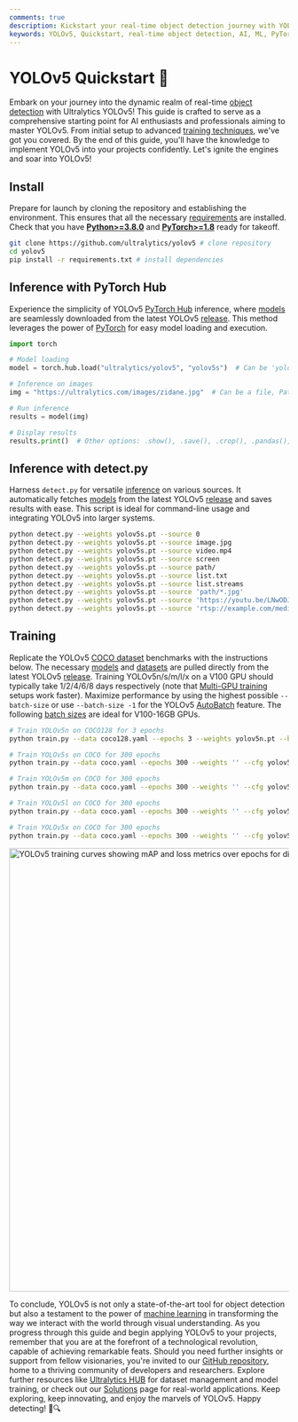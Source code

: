 ```yaml
---
comments: true
description: Kickstart your real-time object detection journey with YOLOv5! This guide covers installation, inference, and training to help you master YOLOv5 quickly.
keywords: YOLOv5, Quickstart, real-time object detection, AI, ML, PyTorch, inference, training, Ultralytics, machine learning, deep learning
---
```


# YOLOv5 Quickstart 🚀

Embark on your journey into the dynamic realm of real-time [object detection](https://www.ultralytics.com/glossary/object-detection) with Ultralytics YOLOv5! This guide is crafted to serve as a comprehensive starting point for AI enthusiasts and professionals aiming to master YOLOv5. From initial setup to advanced [training techniques](../../modes/train.md), we've got you covered. By the end of this guide, you'll have the knowledge to implement YOLOv5 into your projects confidently. Let's ignite the engines and soar into YOLOv5!

## Install

Prepare for launch by cloning the repository and establishing the environment. This ensures that all the necessary [requirements](https://github.com/ultralytics/yolov5/blob/master/requirements.txt) are installed. Check that you have [**Python>=3.8.0**](https://www.python.org/) and [**PyTorch>=1.8**](https://pytorch.org/get-started/locally/) ready for takeoff.

```bash
git clone https://github.com/ultralytics/yolov5 # clone repository
cd yolov5
pip install -r requirements.txt # install dependencies
```

## Inference with PyTorch Hub

Experience the simplicity of YOLOv5 [PyTorch Hub](./tutorials/pytorch_hub_model_loading.md) inference, where [models](https://github.com/ultralytics/yolov5/tree/master/models) are seamlessly downloaded from the latest YOLOv5 [release](https://github.com/ultralytics/yolov5/releases). This method leverages the power of [PyTorch](https://www.ultralytics.com/glossary/pytorch) for easy model loading and execution.

```python
import torch

# Model loading
model = torch.hub.load("ultralytics/yolov5", "yolov5s")  # Can be 'yolov5n' - 'yolov5x6', or 'custom'

# Inference on images
img = "https://ultralytics.com/images/zidane.jpg"  # Can be a file, Path, PIL, OpenCV, numpy, or list of images

# Run inference
results = model(img)

# Display results
results.print()  # Other options: .show(), .save(), .crop(), .pandas(), etc.
```

## Inference with detect.py

Harness `detect.py` for versatile [inference](../modes/predict.md) on various sources. It automatically fetches [models](https://github.com/ultralytics/yolov5/tree/master/models) from the latest YOLOv5 [release](https://github.com/ultralytics/yolov5/releases) and saves results with ease. This script is ideal for command-line usage and integrating YOLOv5 into larger systems.

```bash
python detect.py --weights yolov5s.pt --source 0                              # webcam
python detect.py --weights yolov5s.pt --source image.jpg                      # image
python detect.py --weights yolov5s.pt --source video.mp4                      # video
python detect.py --weights yolov5s.pt --source screen                         # screenshot
python detect.py --weights yolov5s.pt --source path/                          # directory
python detect.py --weights yolov5s.pt --source list.txt                       # list of images
python detect.py --weights yolov5s.pt --source list.streams                   # list of streams
python detect.py --weights yolov5s.pt --source 'path/*.jpg'                   # glob pattern
python detect.py --weights yolov5s.pt --source 'https://youtu.be/LNwODJXcvt4' # YouTube video
python detect.py --weights yolov5s.pt --source 'rtsp://example.com/media.mp4' # RTSP, RTMP, HTTP stream
```

## Training

Replicate the YOLOv5 [COCO dataset](https://cocodataset.org/#home) benchmarks with the instructions below. The necessary [models](https://github.com/ultralytics/yolov5/tree/master/models) and [datasets](https://github.com/ultralytics/yolov5/tree/master/data) are pulled directly from the latest YOLOv5 [release](https://github.com/ultralytics/yolov5/releases). Training YOLOv5n/s/m/l/x on a V100 GPU should typically take 1/2/4/6/8 days respectively (note that [Multi-GPU training](./tutorials/multi_gpu_training.md) setups work faster). Maximize performance by using the highest possible `--batch-size` or use `--batch-size -1` for the YOLOv5 [AutoBatch](https://github.com/ultralytics/yolov5/pull/5092) feature. The following [batch sizes](https://www.ultralytics.com/glossary/batch-size) are ideal for V100-16GB GPUs.

```bash
# Train YOLOv5n on COCO128 for 3 epochs
python train.py --data coco128.yaml --epochs 3 --weights yolov5n.pt --batch-size 128

# Train YOLOv5s on COCO for 300 epochs
python train.py --data coco.yaml --epochs 300 --weights '' --cfg yolov5s.yaml --batch-size 64

# Train YOLOv5m on COCO for 300 epochs
python train.py --data coco.yaml --epochs 300 --weights '' --cfg yolov5m.yaml --batch-size 40

# Train YOLOv5l on COCO for 300 epochs
python train.py --data coco.yaml --epochs 300 --weights '' --cfg yolov5l.yaml --batch-size 24

# Train YOLOv5x on COCO for 300 epochs
python train.py --data coco.yaml --epochs 300 --weights '' --cfg yolov5x.yaml --batch-size 16
```

<img width="800" src="https://github.com/ultralytics/docs/releases/download/0/yolov5-training-curves.avif" alt="YOLOv5 training curves showing mAP and loss metrics over epochs for different model sizes on the COCO dataset">

To conclude, YOLOv5 is not only a state-of-the-art tool for object detection but also a testament to the power of [machine learning](https://www.ultralytics.com/glossary/machine-learning-ml) in transforming the way we interact with the world through visual understanding. As you progress through this guide and begin applying YOLOv5 to your projects, remember that you are at the forefront of a technological revolution, capable of achieving remarkable feats. Should you need further insights or support from fellow visionaries, you're invited to our [GitHub repository](https://github.com/ultralytics/yolov5), home to a thriving community of developers and researchers. Explore further resources like [Ultralytics HUB](https://www.ultralytics.com/hub) for dataset management and model training, or check out our [Solutions](https://www.ultralytics.com/solutions) page for real-world applications. Keep exploring, keep innovating, and enjoy the marvels of YOLOv5. Happy detecting! 🌠🔍
